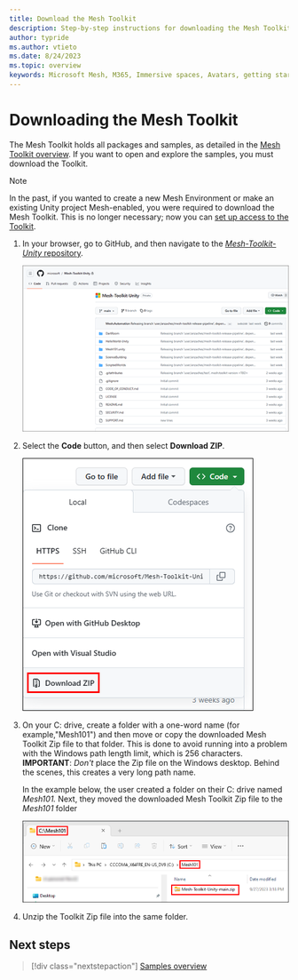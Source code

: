 ```yaml
---
title: Download the Mesh Toolkit
description: Step-by-step instructions for downloading the Mesh Toolkit.
author: typride
ms.author: vtieto
ms.date: 8/24/2023
ms.topic: overview
keywords: Microsoft Mesh, M365, Immersive spaces, Avatars, getting started, documentation, features, prerequisites, toolkit
---
```


# Downloading the Mesh Toolkit

The Mesh Toolkit holds all packages and samples, as detailed in the [Mesh Toolkit overview](../../mesh-toolkit-overview.md). If you want to open and explore the samples, you must download the Toolkit.

> [!NOTE]
> In the past, if you wanted to create a new Mesh Environment or make an existing Unity project Mesh-enabled, you were required to download the Mesh Toolkit. This is no longer necessary; now you can [set up access to the Toolkit](../../build-your-basic-environment/access-the-mesh-toolkit-package.md). 

1. In your browser, go to GitHub, and then navigate to the [*Mesh-Toolkit-Unity* repository](https://github.com/microsoft/Mesh-Toolkit-Unity).

    ![______](../../../media/samples/006-toolkit-in-github.png)

1. Select the **Code** button, and then select **Download ZIP**.

    ![______](../../../media/samples/007-code-and-download-zip.png)

1. On your C: drive, create a folder with a one-word name (for example,"Mesh101") and then move or copy the downloaded Mesh Toolkit Zip file to that folder. This is done to avoid running into a problem with the Windows path length limit, which is 256 characters. **IMPORTANT**: *Don't* place the Zip file on the Windows desktop. Behind the scenes, this creates a very long path name.

    In the example below, the user created a folder on their C: drive named *Mesh101.* Next, they moved the downloaded Mesh Toolkit Zip file to the *Mesh101* folder

    ![A screenshot of a computer Description automatically generated](../../../media/samples/008-toolkit-zip-in-folder.png)

1. Unzip the Toolkit Zip file into the same folder.

## Next steps

> [!div class="nextstepaction"]
> [Samples overview](samples-overview.md)